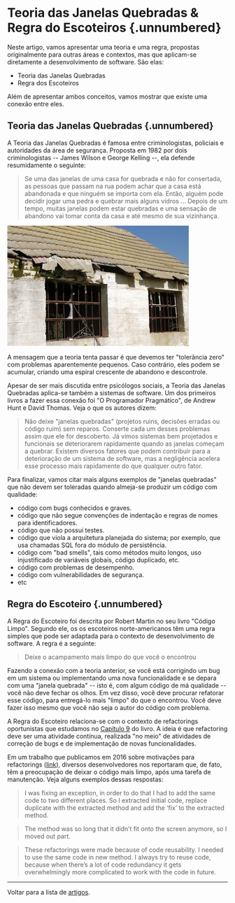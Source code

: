 
# Teoria das Janelas Quebradas & Regra do Escoteiros {.unnumbered}

Neste artigo, vamos apresentar uma teoria e uma regra, propostas
originalmente para outras áreas e contextos, mas que
aplicam-se diretamente a desenvolvimento de software. São
elas:

* Teoria das Janelas Quebradas
* Regra dos Escoteiros

Além de apresentar ambos conceitos, vamos mostrar 
que existe uma conexão entre eles.

## Teoria das Janelas Quebradas {.unnumbered}

A Teoria das Janelas Quebradas é famosa entre criminologistas, 
policiais e autoridades da área de segurança. Proposta em 1982 
por dois criminologistas -- James Wilson e George Kelling --, 
ela defende resumidamente o seguinte:

> Se uma das janelas de uma casa for quebrada e não for consertada, 
as pessoas que passam na rua podem achar que a casa está abandonada 
e que ninguém se importa com ela. Então, alguém pode decidir jogar 
uma pedra e quebrar mais alguns vidros ... Depois de um tempo,
muitas janelas podem estar quebradas e uma sensação de abandono 
vai tomar conta da casa e até mesmo de sua vizinhança.

![](./figs/broken-windows.jpg)

A mensagem que a teoria tenta passar é que devemos ter "tolerância zero" 
com problemas aparentemente pequenos. Caso contrário, eles podem se acumular, 
criando uma espiral crescente de abandono e descontrole.

Apesar de ser mais discutida entre psicólogos sociais, a Teoria
das Janelas Quebradas aplica-se também a sistemas de software. Um dos
primeiros livros a fazer essa conexão foi "O Programador Pragmático",
de Andrew Hunt e David Thomas. Veja o que os autores dizem:

> Não deixe "janelas quebradas" (projetos ruins, decisões erradas ou código ruim) 
sem reparos. Conserte cada um desses problemas assim que ele for descoberto. 
Já vimos sistemas bem projetados e funcionais se deteriorarem rapidamente 
quando as janelas começam a quebrar. Existem diversos fatores que podem 
contribuir para a deterioração de um sistema de software, mas a 
negligência acelera esse processo mais rapidamente do que qualquer outro fator.

Para finalizar, vamos citar mais alguns exemplos de "janelas quebradas" que não
devem ser toleradas quando almeja-se produzir um código com qualidade:

* código com bugs conhecidos e graves.
* código que não segue convenções de indentação e regras de nomes para identificadores.
* código que não possui testes.
* código que viola a arquitetura planejada do sistema; por exemplo, que usa chamadas SQL fora do módulo de persistência.
* código com "bad smells", tais como métodos muito longos, uso injustificado de variáveis globais, código duplicado, etc.
* código com problemas de desempenho.
* código com vulnerabilidades de segurança.
* etc

## Regra do Escoteiro {.unnumbered}

A Regra do Escoteiro foi descrita por Robert Martin no seu livro "Código Limpo". 
Segundo ele, os os escoteiros norte-americanos têm uma regra simples que pode 
ser adaptada para o contexto de desenvolvimento de software. A regra é a seguinte:

> Deixe o acampamento mais limpo do que você o encontrou

Fazendo a conexão com a teoria anterior, se você está corrigindo um bug em um sistema 
ou implementando uma nova funcionalidade e se depara com uma "janela quebrada" -- 
isto é, com algum código de má qualidade -- você não deve fechar os olhos. Em vez disso, 
você deve procurar refatorar esse código, para entregá-lo mais "limpo" do que o encontrou.
Você deve fazer isso mesmo que você não seja o autor do código com problema.

A Regra do Escoteiro relaciona-se com o contexto de refactorings oportunistas que
estudamos no <a href="https://engsoftmoderna.info/cap9.html">Capítulo 9</a> do livro. A ideia é que refactoring deve ser uma atividade
contínua, realizada "no meio" de atividades de correção de bugs e de implementação
de novas funcionalidades. 

Em um trabalho que publicamos em 2016 sobre motivações para refactorings 
(<a href="https://arxiv.org/abs/1607.02459">link</a>), diversos desenvolvedores 
nos reportaram que, de fato, têm a preocupação de deixar o código mais limpo, 
após uma tarefa de manutenção. Veja alguns exemplos dessas respostas:

> I was fixing an exception, in order to do that I had to add
the same code to two different places. So I extracted initial
code, replace duplicate with the extracted method and add
the ‘fix’ to the extracted method.

> The method was so long that it didn’t fit onto the screen
anymore, so I moved out part.

> These refactorings were made because of code reusability. I
needed to use the same code in new method. I always try to
reuse code, because when there’s a lot of code redundancy it
gets overwhelmingly more complicated to work with the code
in future.

* * * 

Voltar para a lista de [artigos](./artigos.html).
